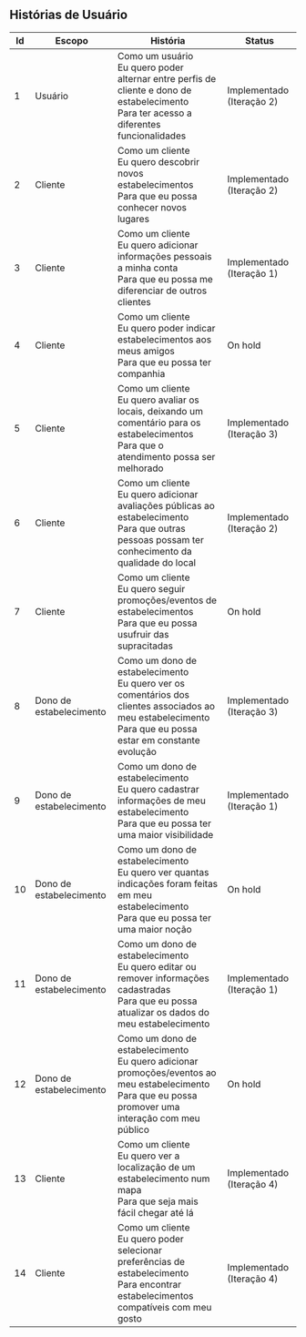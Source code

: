 ## Histórias de Usuário

Id | Escopo | História | Status
------- | ------- | ------- | -------
1 | Usuário | Como um usuário<br/>Eu quero poder alternar entre perfis de cliente e dono de estabelecimento<br/>Para ter acesso a diferentes funcionalidades | Implementado (Iteração 2)
2 | Cliente | Como um cliente<br/>Eu quero descobrir novos estabelecimentos<br/>Para que eu possa conhecer novos lugares | Implementado (Iteração 2)
3 | Cliente | Como um cliente<br/>Eu quero adicionar informações pessoais a minha conta<br/>Para que eu possa me diferenciar de outros clientes | Implementado (Iteração 1)
4 | Cliente | Como um cliente<br/>Eu quero poder indicar estabelecimentos aos meus amigos<br/>Para que eu possa ter companhia | On hold
5 | Cliente | Como um cliente<br/>Eu quero avaliar os locais, deixando um comentário para os estabelecimentos<br/>Para que o atendimento possa ser melhorado | Implementado (Iteração 3)
6 | Cliente | Como um cliente<br/>Eu quero adicionar avaliações públicas ao estabelecimento<br/>Para que outras pessoas possam ter conhecimento da qualidade do local | Implementado (Iteração 2)
7 | Cliente | Como um cliente<br/>Eu quero seguir promoções/eventos de estabelecimentos<br/>Para que eu possa usufruir das supracitadas | On hold
8 | Dono de estabelecimento | Como um dono de estabelecimento<br/>Eu quero ver os comentários dos clientes associados ao meu estabelecimento<br/>Para que eu possa estar em constante evolução | Implementado (Iteração 3)
9 | Dono de estabelecimento | Como um dono de estabelecimento<br/>Eu quero cadastrar informações de meu estabelecimento<br/>Para que eu possa ter uma maior visibilidade | Implementado (Iteração 1)
10 | Dono de estabelecimento | Como um dono de estabelecimento<br/>Eu quero ver quantas indicações foram feitas em meu estabelecimento<br/>Para que eu possa ter uma maior noção | On hold
11 | Dono de estabelecimento | Como um dono de estabelecimento<br/>Eu quero editar ou remover informações cadastradas<br/>Para que eu possa atualizar os dados do meu estabelecimento | Implementado (Iteração 1)
12 | Dono de estabelecimento | Como um dono de estabelecimento<br/>Eu quero adicionar promoções/eventos ao meu estabelecimento<br/>Para que eu possa promover uma interação com meu público | On hold
13 | Cliente | Como um cliente<br/>Eu quero ver a localização de um estabelecimento num mapa<br/>Para que seja mais fácil chegar até lá | Implementado (Iteração 4)
14 | Cliente | Como um cliente<br/>Eu quero poder selecionar preferências de estabelecimento<br/>Para encontrar estabelecimentos compatíveis com meu gosto | Implementado (Iteração 4)

